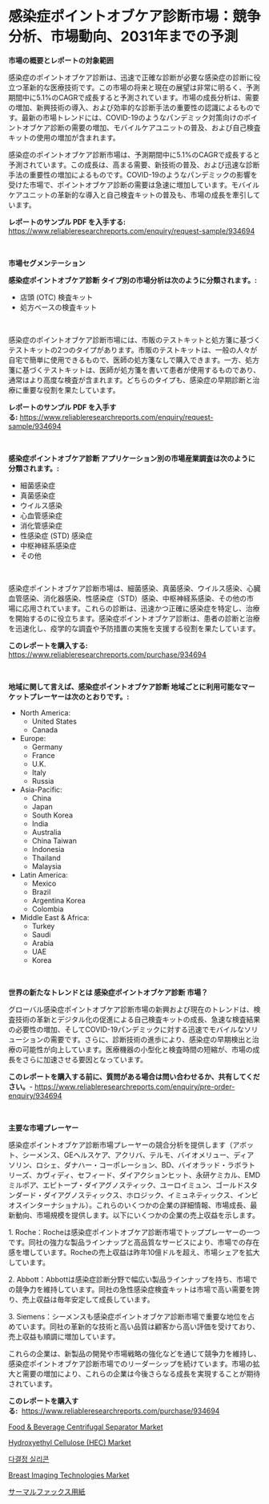 <p><h1>感染症ポイントオブケア診断市場：競争分析、市場動向、2031年までの予測</h1></p><p><strong>市場の概要とレポートの対象範囲</strong></p>
<p><p>感染症のポイントオブケア診断は、迅速で正確な診断が必要な感染症の診断に役立つ革新的な医療技術です。この市場の将来と現在の展望は非常に明るく、予測期間中に5.1%のCAGRで成長すると予測されています。市場の成長分析は、需要の増加、新興技術の導入、および効率的な診断手法の重要性の認識によるものです。最新の市場トレンドには、COVID-19のようなパンデミック対策向けのポイントオブケア診断の需要の増加、モバイルケアユニットの普及、および自己検査キットの使用の増加が含まれます。</p><p>感染症のポイントオブケア診断市場は、予測期間中に5.1%のCAGRで成長すると予測されています。この成長は、高まる需要、新技術の普及、および迅速な診断手法の重要性の増加によるものです。COVID-19のようなパンデミックの影響を受けた市場で、ポイントオブケア診断の需要は急速に増加しています。モバイルケアユニットの革新的な導入と自己検査キットの普及も、市場の成長を牽引しています。</p></p>
<p><strong>レポートのサンプル PDF を入手する:</strong> <a href="https://www.reliableresearchreports.com/enquiry/request-sample/934694">https://www.reliableresearchreports.com/enquiry/request-sample/934694</a></p>
<p>&nbsp;</p>
<p><strong>市場セグメンテーション</strong></p>
<p><strong>感染症ポイントオブケア診断 タイプ別の市場分析は次のように分類されます。:</strong></p>
<p><ul><li>店頭 (OTC) 検査キット</li><li>処方ベースの検査キット</li></ul></p>
<p>&nbsp;</p>
<p><p>感染症のポイントオブケア診断市場には、市販のテストキットと処方箋に基づくテストキットの2つのタイプがあります。市販のテストキットは、一般の人々が自宅で簡単に使用できるもので、医師の処方箋なしで購入できます。一方、処方箋に基づくテストキットは、医師が処方箋を書いて患者が使用するものであり、通常はより高度な検査が含まれます。どちらのタイプも、感染症の早期診断と治療に重要な役割を果たしています。</p></p>
<p><strong>レポートのサンプル PDF を入手する:</strong>&nbsp;<a href="https://www.reliableresearchreports.com/enquiry/request-sample/934694">https://www.reliableresearchreports.com/enquiry/request-sample/934694</a></p>
<p>&nbsp;</p>
<p><strong> 感染症ポイントオブケア診断 アプリケーション別の市場産業調査は次のように分類されます。:</strong></p>
<p><ul><li>細菌感染症</li><li>真菌感染症</li><li>ウイルス感染</li><li>心血管感染症</li><li>消化管感染症</li><li>性感染症 (STD) 感染症</li><li>中枢神経系感染症</li><li>その他</li></ul></p>
<p>&nbsp;</p>
<p><p>感染症ポイントオブケア診断市場は、細菌感染、真菌感染、ウイルス感染、心臓血管感染、消化器感染、性感染症（STD）感染、中枢神経系感染、その他の市場に応用されています。これらの診断は、迅速かつ正確に感染症を特定し、治療を開始するのに役立ちます。感染症ポイントオブケア診断は、患者の診断と治療を迅速化し、疫学的な調査や予防措置の実施を支援する役割を果たしています。</p></p>
<p><strong>このレポートを購入する:</strong>&nbsp; <a href="https://www.reliableresearchreports.com/purchase/934694">https://www.reliableresearchreports.com/purchase/934694</a></p>
<p>&nbsp;</p>
<p><strong>地域に関して言えば、感染症ポイントオブケア診断 地域ごとに利用可能なマーケットプレーヤーは次のとおりです。:</strong></p>
<p><ul>
    <li>
        North America:
        <ul>
            <li>United States</li>
            <li>Canada</li>
        </ul>
    </li>
    <li>
        Europe:
        <ul>
            <li>Germany</li>
            <li>France</li>
            <li>U.K.</li>
            <li>Italy</li>
            <li>Russia</li>
        </ul>
    </li>
    <li>
        Asia-Pacific:
        <ul>
            <li>China</li>
            <li>Japan</li>
            <li>South Korea</li>
            <li>India</li>
            <li>Australia</li>
            <li>China Taiwan</li>
            <li>Indonesia</li>
            <li>Thailand</li>
            <li>Malaysia</li>
        </ul>
    </li>
    <li>
        Latin America:
        <ul>
            <li>Mexico</li>
            <li>Brazil</li>
            <li>Argentina Korea</li>
            <li>Colombia</li>
        </ul>
    </li>
    <li>
        Middle East & Africa:
        <ul>
            <li>Turkey</li>
            <li>Saudi</li>
            <li>Arabia</li>
            <li>UAE</li>
            <li>Korea</li>
        </ul>
    </li>
    </ul></p>
<p>&nbsp;</p>
<p><strong>世界の新たなトレンドとは 感染症ポイントオブケア診断 市場？</strong></p>
<p><p>グローバル感染症ポイントオブケア診断市場の新興および現在のトレンドは、検査技術の革新とデジタル化の促進による自己検査キットの成長、急速な検査結果の必要性の増加、そしてCOVID-19パンデミックに対する迅速でモバイルなソリューションの需要です。さらに、診断技術の進歩により、感染症の早期検出と治療の可能性が向上しています。医療機器の小型化と検査時間の短縮が、市場の成長をさらに加速させる要因となっています。</p></p>
<p><strong>このレポートを購入する前に、質問がある場合は問い合わせるか、共有してください。</strong>- <a href="https://www.reliableresearchreports.com/enquiry/pre-order-enquiry/934694">https://www.reliableresearchreports.com/enquiry/pre-order-enquiry/934694</a></p>
<p>&nbsp;</p>
<p><strong>主要な市場プレーヤー</strong></p>
<p><p>感染症ポイントオブケア診断市場プレーヤーの競合分析を提供します（アボット、シーメンス、GEヘルスケア、アクリバ、テルモ、バイオメリュー、ディアソリン、ロシェ、ダナハー・コーポレーション、BD、バイオラッド・ラボラトリーズ、カヴィディ、セフィード、ダイアクションヒット、永研ケミカル、EMDミルポア、エピトープ・ダイアグノスティック、ユーロイミュン、ゴールドスタンダード・ダイアグノスティックス、ホロジック、イミュネティックス、インビオスインターナショナル）。これらのいくつかの企業の詳細情報、市場成長、最新動向、市場規模を提供します。以下にいくつかの企業の売上収益を示します。</p><p>1. Roche：Rocheは感染症ポイントオブケア診断市場でトッププレーヤーの一つです。同社の強力な製品ラインナップと高品質なサービスにより、市場での存在感を増しています。Rocheの売上収益は昨年10億ドルを超え、市場シェアを拡大しています。</p><p>2. Abbott：Abbottは感染症診断分野で幅広い製品ラインナップを持ち、市場での競争力を維持しています。同社の急性感染症検査キットは市場で高い需要を誇り、売上収益は毎年安定して成長しています。</p><p>3. Siemens：シーメンスも感染症ポイントオブケア診断市場で重要な地位を占めています。同社の革新的な技術と高い品質は顧客から高い評価を受けており、売上収益も順調に増加しています。</p><p>これらの企業は、新製品の開発や市場戦略の強化などを通じて競争力を維持し、感染症ポイントオブケア診断市場でのリーダーシップを続けています。市場の拡大と需要の増加により、これらの企業は今後さらなる成長を実現することが期待されています。</p></p>
<p><strong>このレポートを購入する:</strong>&nbsp;&nbsp;<a href="https://www.reliableresearchreports.com/purchase/934694">https://www.reliableresearchreports.com/purchase/934694</a></p>
<p><p><a href="https://github.com/dx0328/Market-Research-Report-List-1/blob/main/food-beverage-centrifugal-separator-market.md">Food & Beverage Centrifugal Separator Market</a></p><p><a href="https://meowing-lemming-dd3.notion.site/Hydroxyethyl-Cellulose-HEC-Market-Dynamics-2024-2031-Also-about-Its-Market-Trends-Projections-a-c5e2e40bb7eb4b2c82092bfeb865db50">Hydroxyethyl Cellulose (HEC) Market</a></p><p><a href="https://medium.com/@goicoevgovidph/%EB%8B%A4%EA%B2%B0%EC%A0%95-%EC%8B%A4%EB%A6%AC%EC%BD%98-%EC%8B%9C%EC%9E%A5-%EA%B7%9C%EB%AA%A8-%EC%8B%9C%EC%9E%A5-%EC%A0%84%EB%A7%9D-%EB%B0%8F-%EC%8B%9C%EC%9E%A5-%EC%98%88%EC%B8%A1-2024%EB%85%84%EB%B6%80%ED%84%B0-2031%EB%85%84%EA%B9%8C%EC%A7%80-6eca7d0bc731">다결정 실리콘</a></p><p><a href="https://cute-banjo-8ca.notion.site/Breast-Imaging-Technologies-Market-Size-Growth-and-Forecast-from-2024-2031-16334694fce640298a1e2255638a6944">Breast Imaging Technologies Market</a></p><p><a href="https://medium.com/@sandeepayare180/%E3%82%B5%E3%83%BC%E3%83%9E%E3%83%AB-%E3%83%95%E3%82%A1%E3%83%83%E3%82%AF%E3%82%B9-%E3%83%9A%E3%83%BC%E3%83%91%E3%83%BC%E5%B8%82%E5%A0%B4%E5%88%86%E6%9E%90-%E3%81%9D%E3%81%AEcagr-%E5%B8%82%E5%A0%B4%E3%82%BB%E3%82%B0%E3%83%A1%E3%83%B3%E3%83%86%E3%83%BC%E3%82%B7%E3%83%A7%E3%83%B3-%E3%81%8A%E3%82%88%E3%81%B3%E4%B8%96%E7%95%8C%E7%94%A3%E6%A5%AD%E6%A6%82%E6%B3%81-6eb317e7d8da">サーマルファックス用紙</a></p></p>